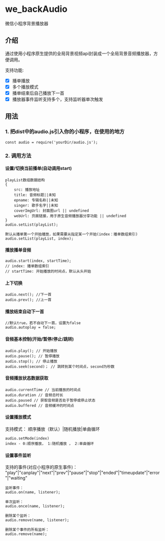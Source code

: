 # we_backAudio
微信小程序背景播放器

## 介绍
通过使用小程序原生提供的全局背景视频api封装成一个全局背景音频播放器，方便调用。

支持功能:
- [x] 播单播放
- [x] 多个播放模式
- [x] 播单结束后自己播放下一首
- [x] 播放器事件监听支持多个，支持监听器单次触发

## 用法

### 1. 把dist中的audio.js引入你的小程序，在使用的地方
```
const audio = require('yourDir/audio.js');
```
### 2. 调用方法

#### 设置/切换当前播单(自动调用start)
```
playList数组数据结构 
{
    src: 播放地址
    title: 音频标题||未知
    epname: 专辑名称||未知
    singer: 歌手名字||未知
    coverImgUrl: 封面图url || undefined
    webUrl: 页面链接，用于原生音频播放器分享功能 || undefined
}
audio.setList(playList);

默认从播单第一个开始播放，如果需要从指定某一个开始(index：播单数组索引)
audio.setList(playList, index);
```

#### 播放播单音频
```
audio.start(index, startTime);
// index: 播单数组索引
// startTime: 开始播放的时间点，默认从头开始
```

#### 上下切换
```
audio.next(); //下一首
audio.prev(); //上一首
```
#### 播放结束自动下一首
```
//默认true，若不自动下一首，设置为false
audio.autoplay = false;
```

#### 音频基本控制(开始/暂停/停止/跳转)
```
audio.play(); // 开始播放
audio.pause(); // 暂停播放
audio.stop(); // 停止播放
audio.seek(second)； // 跳转到某个时间点，second为秒数
```

#### 音频播放状态数据获取
```
audio.currentTime // 当前播放的时间点
audio.duration // 音频总时长
audio.paused // 获取音频是否处于暂停或停止状态
audio.buffered // 音频缓冲的时间点
```

#### 设置播放模式
支持模式： 顺序播放（默认）|随机播放|单曲循环
```
audio.setMode(index)
index - 0:顺序播放， 1:随机播放 ， 2:单曲循环
```

#### 设置事件监听
支持的事件(对应小程序的原生事件)：
"play"|"canplay"|"next"|"prev"|"pause"|"stop"|"ended"|"timeupdate"|"error"|"waiting"
```
监听事件：
audio.on(name, listener);

单次监听：
audio.once(name, listener);

删除某个监听：
audio.remove(name, listener);

删除某个事件的所有监听：
audio.remove(name);
```

